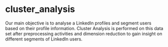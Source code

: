 # cluster_analysis
Our main objective is to analyse a LinkedIn profiles and segment users based on their profile information. Cluster Analysis is performed on this data set after preprocessing activities and dimension reduction to gain insight on different segments of LinkedIn users.
